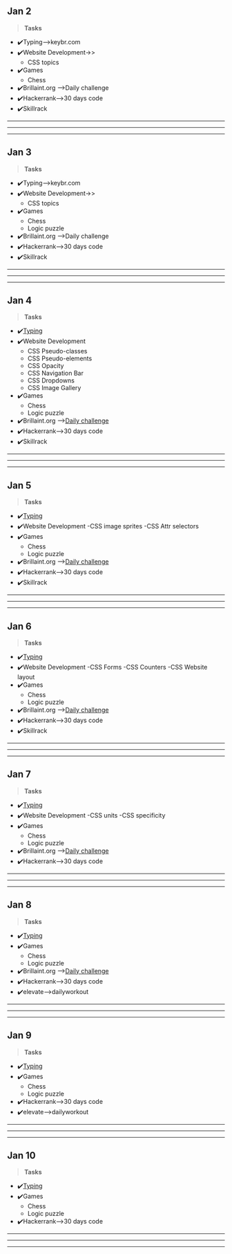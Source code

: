 ## Jan 2 ##
>**Tasks**
- ✔️Typing-->keybr.com
- ✔️Website Development->>
    - CSS topics 
- ✔️Games
    - Chess 
- ✔️Brillaint.org -->Daily challenge
- ✔️Hackerrank-->30 days code
- ✔️Skillrack     
***
***
***   
## Jan 3 ##
>**Tasks**
- ✔️Typing-->keybr.com
- ✔️Website Development->>
    - CSS topics 
- ✔️Games
    - Chess
    - Logic puzzle 
- ✔️Brillaint.org -->Daily challenge
- ✔️Hackerrank-->30 days code
- ✔️Skillrack     
***
***
***   
## Jan 4 ##
>**Tasks**
- ✔️[Typing](keybr.com)
- ✔️Website Development
    - CSS Pseudo-classes
    - CSS Pseudo-elements
    - CSS Opacity
    - CSS Navigation Bar
    - CSS Dropdowns
    - CSS Image Gallery
- ✔️Games
    - Chess
    - Logic puzzle 
- ✔️Brillaint.org -->[Daily challenge](Brillaint.org)
- ✔️Hackerrank-->30 days code
- ✔️Skillrack     
***
***
***
## Jan 5 ##
>**Tasks**
- ✔️[Typing](keybr.com)
- ✔️Website Development
    -CSS image sprites
    -CSS Attr selectors
- ✔️Games
    - Chess
    - Logic puzzle 
- ✔️Brillaint.org -->[Daily challenge](Brillaint.org)
- ✔️Hackerrank-->30 days code
- ✔️Skillrack     
***
***
***      
## Jan 6 ##
>**Tasks**
- ✔️[Typing](keybr.com)
- ✔️Website Development
    -CSS Forms
    -CSS Counters
    -CSS Website layout
- ✔️Games
    - Chess
    - Logic puzzle 
- ✔️Brillaint.org -->[Daily challenge](Brillaint.org)
- ✔️Hackerrank-->30 days code
- ✔️Skillrack     
***
***
***           
## Jan 7 ##
>**Tasks**
- ✔️[Typing](keybr.com)
- ✔️Website Development
    -CSS units
    -CSS specificity
- ✔️Games
    - Chess
    - Logic puzzle 
- ✔️Brillaint.org -->[Daily challenge](Brillaint.org)
- ✔️Hackerrank-->30 days code
***
***
*** 
## Jan 8 ##
>**Tasks**
- ✔️[Typing](keybr.com)
- ✔️Games
    - Chess
    - Logic puzzle 
- ✔️Brillaint.org -->[Daily challenge](Brillaint.org)
- ✔️Hackerrank-->30 days code
- ✔️elevate-->dailyworkout
***
***
***      
## Jan 9 ##
>**Tasks**
- ✔️[Typing](keybr.com)
- ✔️Games
    - Chess
    - Logic puzzle 
- ✔️Hackerrank-->30 days code
- ✔️elevate-->dailyworkout
***
***
*** 
## Jan 10 ##
>**Tasks**
- ✔️[Typing](keybr.com)
- ✔️Games
    - Chess
    - Logic puzzle 
- ✔️Hackerrank-->30 days code       
***
***
*** 
